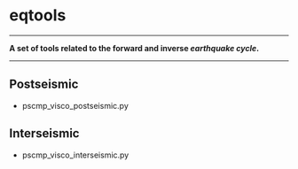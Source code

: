 # eqtools

---

**A set of tools related to the forward and inverse *earthquake cycle*.**

---



## Postseismic

- pscmp_visco_postseismic.py

## Interseismic

- pscmp_visco_interseismic.py

